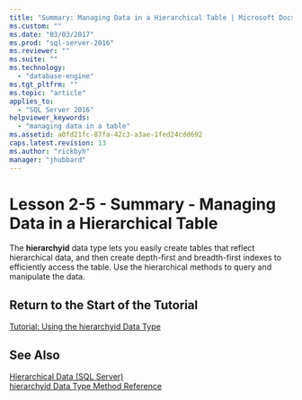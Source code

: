 ```yaml
---
title: "Summary: Managing Data in a Hierarchical Table | Microsoft Docs"
ms.custom: ""
ms.date: "03/03/2017"
ms.prod: "sql-server-2016"
ms.reviewer: ""
ms.suite: ""
ms.technology: 
  - "database-engine"
ms.tgt_pltfrm: ""
ms.topic: "article"
applies_to: 
  - "SQL Server 2016"
helpviewer_keywords: 
  - "managing data in a table"
ms.assetid: a0fd21fc-87fa-42c3-a3ae-1fed24cdd692
caps.latest.revision: 13
ms.author: "rickbyh"
manager: "jhubbard"
---
```

# Lesson 2-5 - Summary - Managing Data in a Hierarchical Table
The **hierarchyid** data type lets you easily create tables that reflect hierarchical data, and then create depth-first and breadth-first indexes to efficiently access the table. Use the hierarchical methods to query and manipulate the data.  
  
## Return to the Start of the Tutorial  
[Tutorial: Using the hierarchyid Data Type](../../../relational-databases/tables/tutorials/tutorial-using-the-hierarchyid-data-type.md)  
  
## See Also  
[Hierarchical Data &#40;SQL Server&#41;](../../../relational-databases/hierarchical-data-sql-server.md)  
[hierarchyid Data Type Method Reference](../Topic/hierarchyid%20Data%20Type%20Method%20Reference.md)  
  
  
  
